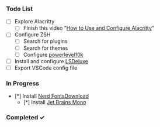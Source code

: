 ### Todo List
- [ ] Explore Alacritty  
  - [ ] FInish this video "[How to Use and Configure Alacritty](https://www.youtube.com/watch?v=76GbxnD8wnM)"
- [ ] Configure ZSH
  - [ ] Search for plugins
  - [ ] Search for themes
  - [ ] Configure [powerlevel10k](https://github.com/romkatv/powerlevel10k)
- [ ] Install and configure [LSDeluxe](https://github.com/Peltoche/lsd)
- [ ] Export VSCode config file

### In Progress
- [*] Install [Nerd Fonts](https://www.nerdfonts.com/)[Download](https://www.nerdfonts.com/font-downloads)
  - [*] Install [Jet Brains Mono](https://github.com/ryanoasis/nerd-fonts/releases/download/v2.1.0/JetBrainsMono.zip)

### Completed ✓
